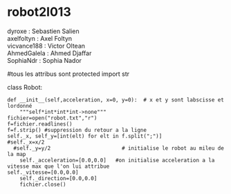 # robot2I013

dyroxe : Sebastien Salien  
axelfoltyn : Axel Foltyn  
vicvance188 : Victor Oltean  
AhmedGalela : Ahmed Djaffar   
SophiaNdr : Sophia Nador  



#tous les attribus sont protected
import str

class Robot:
	
	def __init__(self,acceleration, x=0, y=0):  # x et y sont labscisse et lordonné 
		"""self*int*int*int->none"""
    fichier=open("robot.txt","r")
    f=fichier.readlines()
    f=f.strip() #suppression du retour a la ligne
    self._x, self_y=[int(elt) for elt in f.split(";")]
    #self._x=x/2
	  #self._y=y/2						 # initialise le robot au mileu de la map
		self._acceleration=[0.0,0.0]   #on initialise acceleration a la vitesse max que l'on lui attribue
    self._vitesse=[0.0,0.0]
		self._direction=[0.0,0.0]
		fichier.close()
        
